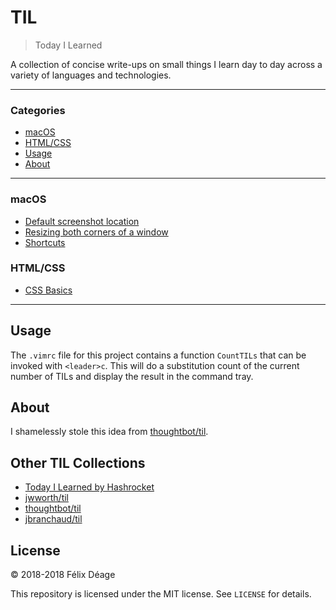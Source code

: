 # TIL

> Today I Learned

A collection of concise write-ups on small things I learn day to day across a
variety of languages and technologies.

---

### Categories

* [macOS](#macos)
* [HTML/CSS](#htmlcss)
* [Usage](#usage)
* [About](#about)

---

### macOS

* [Default screenshot location](macOS/default-screenshot-location.md)
* [Resizing both corners of a window](macOS/resizing-both-corners-of-a-window.md)
* [Shortcuts](macOS/shortcuts.md)

### HTML/CSS

* [CSS Basics](html_css/css-basics.md)

---

## Usage

The `.vimrc` file for this project contains a function `CountTILs` that can
be invoked with `<leader>c`. This will do a substitution count of the
current number of TILs and display the result in the command tray.

## About

I shamelessly stole this idea from
[thoughtbot/til](https://github.com/thoughtbot/til).

## Other TIL Collections

* [Today I Learned by Hashrocket](https://til.hashrocket.com)
* [jwworth/til](https://github.com/jwworth/til)
* [thoughtbot/til](https://github.com/thoughtbot/til)
* [jbranchaud/til](https://github.com/jbranchaud/til)

## License

&copy; 2018-2018 Félix Déage

This repository is licensed under the MIT license. See `LICENSE` for
details.
